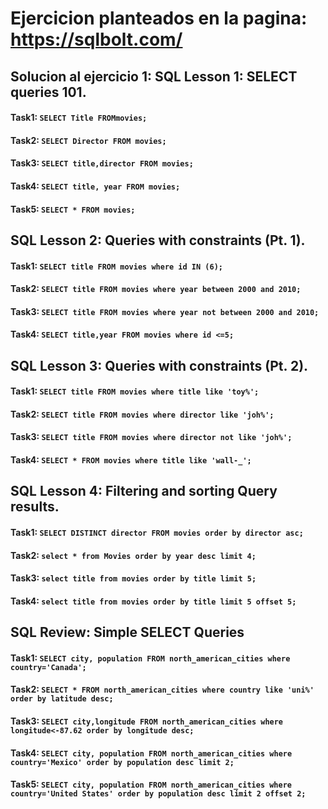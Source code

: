 # Ejercicion planteados en la pagina: https://sqlbolt.com/

## Solucion al ejercicio 1: SQL Lesson 1: SELECT queries 101.

#### Task1: `SELECT Title FROMmovies;`

#### Task2: `SELECT Director FROM movies;`

#### Task3: `SELECT title,director FROM movies;`

#### Task4: `SELECT title, year FROM movies;`

#### Task5: `SELECT * FROM movies;`

## SQL Lesson 2: Queries with constraints (Pt. 1).

#### Task1: `SELECT title FROM movies where id IN (6);`

#### Task2: `SELECT title FROM movies where year between 2000 and 2010;`

#### Task3: `SELECT title FROM movies where year not between 2000 and 2010;`

#### Task4: `SELECT title,year FROM movies where id <=5;`

## SQL Lesson 3: Queries with constraints (Pt. 2).

#### Task1: `SELECT title FROM movies where title like 'toy%';`

#### Task2: `SELECT title FROM movies where director like 'joh%';`

#### Task3: `SELECT title FROM movies where director not like 'joh%';`

#### Task4: `SELECT * FROM movies where title like 'wall-_';`

## SQL Lesson 4: Filtering and sorting Query results.

#### Task1: `SELECT DISTINCT director FROM movies order by director asc;`

#### Task2: `select * from Movies order by year desc limit 4;`

#### Task3: `select title from movies order by title limit 5;`

#### Task4: `select title from movies order by title limit 5 offset 5;`

## SQL Review: Simple SELECT Queries

#### Task1: `SELECT city, population FROM north_american_cities where country='Canada';`

#### Task2: `SELECT * FROM north_american_cities where country like 'uni%' order by latitude desc;`

#### Task3: `SELECT city,longitude FROM north_american_cities where longitude<-87.62 order by longitude desc;`

#### Task4: `SELECT city, population FROM north_american_cities where country='Mexico' order by population desc limit 2;`

#### Task5: `SELECT city, population FROM north_american_cities where country='United States' order by population desc limit 2 offset 2;`
